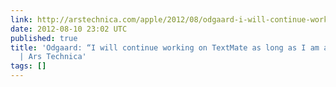 ```yaml
---
link: http://arstechnica.com/apple/2012/08/odgaard-i-will-continue-working-on-textmate-as-long-as-i-am-a-mac-user/
date: 2012-08-10 23:02 UTC
published: true
title: 'Odgaard: “I will continue working on TextMate as long as I am a Mac user”
  | Ars Technica'
tags: []
---
```



